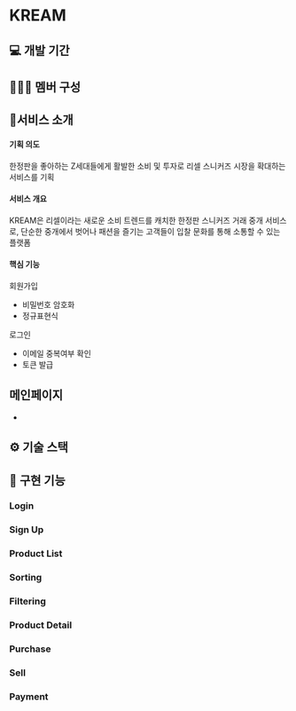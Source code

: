 # KREAM

## 💻 개발 기간

## 🧑‍🤝‍🧑 멤버 구성

## 🚀서비스 소개

 #### 기획 의도
 한정판을 좋아하는 Z세대들에게 활발한 소비 및 투자로 리셀 스니커즈 시장을 확대하는 서비스를 기획
 #### 서비스 개요
 KREAM은 리셀이라는 새로운 소비 트렌드를 캐치한 한정판 스니커즈 거래 중개 서비스로, 단순한 중개에서 벗어나 패션을 즐기는 고객들이 입찰 문화를 통해 소통할 수 있는 플랫폼
 #### 핵심 기능
 회원가입
 - 비밀번호 암호화
 - 정규표현식

 로그인
 - 이메일 중복여부 확인
 - 토큰 발급

 메인페이지
 - 

 
 - 
## ⚙️ 기술 스택

## 📌 구현 기능
### Login
### Sign Up
### Product List
### Sorting
### Filtering
### Product Detail
### Purchase
### Sell
### Payment
